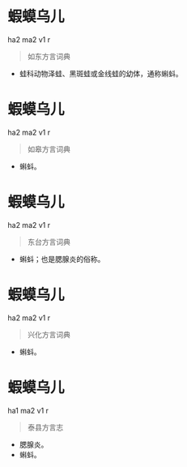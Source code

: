 # 蝦蟆乌儿
ha2 ma2 v1 r
> 如东方言词典
- 蛙科动物泽蛙、黑斑蛙或金线蛙的幼体，通称蝌蚪。

# 蝦蟆乌儿
ha2 ma2 v1 r
> 如皋方言词典
- 蝌蚪。

# 蝦蟆乌儿
ha2 ma2 v1 r
> 东台方言词典
- 蝌蚪；也是腮腺炎的俗称。

# 蝦蟆乌儿
ha2 ma2 v1 r
> 兴化方言词典
- 蝌蚪。

# 蝦蟆乌儿
ha1 ma2 v1 r
> 泰县方言志
- 腮腺炎。
- 蝌蚪。

